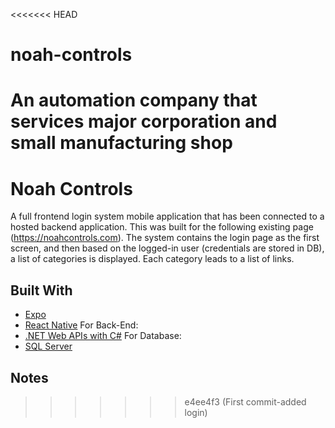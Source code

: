 <<<<<<< HEAD
# noah-controls
An automation company that services major corporation and small manufacturing shop
=======
# Noah Controls 
A full frontend login system mobile application that has been connected to a hosted backend application. This was built for the following existing page (https://noahcontrols.com). 
The system contains the login page as the first screen, and then based on the logged-in user (credentials are stored in DB), a list of categories is displayed. Each category leads to a list of links.

## Built With
* [Expo](https://docs.expo.io/)
* [React Native](https://reactnative.dev/)
For Back-End:
* [.NET Web APIs with C#](https://dotnet.microsoft.com/apps/aspnet/apis)
For Database:
* [SQL Server](https://www.microsoft.com/en-us/sql-server/sql-server-downloads)

## Notes
>>>>>>> e4ee4f3 (First commit-added login)
